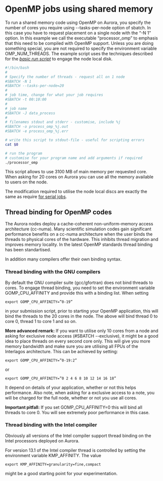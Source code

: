 # OpenMP jobs using shared memory

To run a shared memory code using OpenMP on Aurora, you specify the
number of cores you require using --tasks-per-node option of sbatch. In
this case you have to request placement on a single node with the “-N 1”
option. In this example we call the executable “processor_omp” to
emphasis that this need to be compiled with OpenMP support. Unless you
are doing something special, you are not required to specify the
environment variable OMP_NUM_THREADS. The example script uses the
techniques described for the [*basic run script*](#id.oyajyndi4e55) to
engage the node local disk.

```bash
#!/bin/bash
#
# Specify the number of threads - request all on 1 node
#SBATCH -N 1
#SBATCH --tasks-per-node=20
#
# job time, change for what your job requires
#SBATCH -t 00:10:00
#
# job name
#SBATCH -J data_process
#
# filenames stdout and stderr - customise, include %j
#SBATCH -o process_omp_%j.out
#SBATCH -e process_omp_%j.err

# write this script to stdout-file - useful for scripting errors
cat $0

# run the program
# customise for your program name and add arguments if required
./processor_omp
```

This script allows to use 3100 MB of main memory per requested core.
When asking for 20 cores on Aurora you can use all the memory
available to users on the node.

The modification required to utilise the node local discs are exactly
the same as require [for serial jobs](#basicrun-script-for-io-intensive-jobs).

## Thread binding for OpenMP codes

The Aurora nodes deploy a cache-coherent non-uniform-memory access
architecture (cc-numa). Many scientific simulation codes gain
significant performance benefits on a cc-numa architecture when the user
binds the threads to physical cores of the hardware. This inhibits
thread migration and improves memory locality. In the latest OpenMP
standards thread binding has been standartised.

In addition many compilers offer their own binding syntax.


### Thread binding with the GNU compilers

By default the GNU compiler suite (gcc/gfortran) does not bind threads
to cores. To engage thread binding, you need to set the environment
variable GOMP_CPU_AFFINITY and provide this with a binding list. When
setting

    export GOMP_CPU_AFFINITY=”0-19”

in your submission script, prior to starting your OpenMP application,
this will bind the threads to the 20 cores in the node. The above will
bind thread 0 to core 0, thread 1 to core 1 and so on.

**More advanced remark:** If you want to utilise only 10 cores from a
node and asking for exclusive node access (#SBATCH --exclusive), it
might be a good idea to place threads on every second core only. This
will give you more memory bandwidth and make sure you are utilising all
FPUs of the Interlagos architecture. This can be achieved by setting:

    export GOMP_CPU_AFFINITY=”0-19:2”

or

    export GOMP_CPU_AFFINITY=”0 2 4 6 8 10 12 14 16 18”

It depend on details of your application, whether or not this helps
performance. Also note, when asking for a exclusive access to a note,
you will be charged for the full node, whether or not you use all cores.

**Important pitfall:** If you set GOMP_CPU_AFFINITY=0 this will bind
all threads to core 0. You will see extremely poor performance in this
case.


### Thread binding with the Intel compiler

Obviously all versions of the Intel
compiler support thread binding on the Intel processors deployed on
Aurora.

For version 13.1 of the Intel compiler thread is controlled by setting
the environment variable KMP_AFFINITY. The value

    export KMP_AFFINITY=granularity=fine,compact

might be a good starting point for your experimentation.
